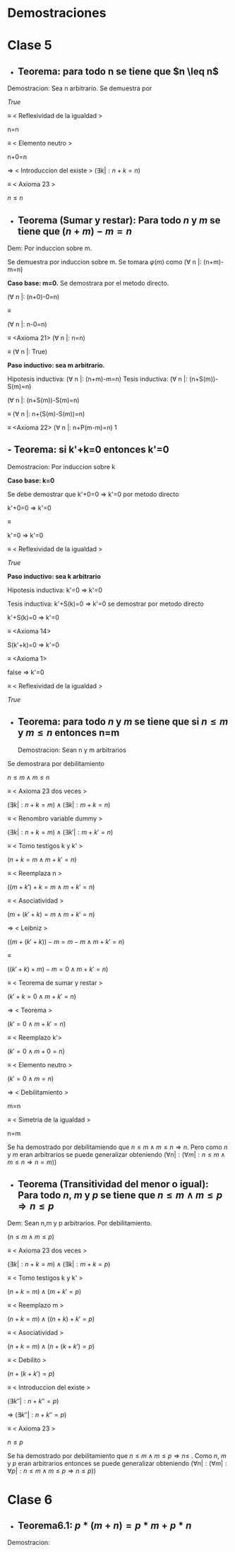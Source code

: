 # Demostraciones

# Clase 5
- ## **Teorema:  para todo n se tiene que \$n \leq n$** <a name="Teorema5.1"></a>

Demostracion: Sea n arbitrario.
Se demuestra por 

   $True$
   
$\equiv$ < Reflexividad de la igualdad >
  
  n=n
  
$\equiv$ < Elemento neutro >
   
  n+0=n 
  
$\Rightarrow$ < Introduccion del existe >
  ($\exists k|: n+k=n)$
  
$\equiv$  < Axioma 23 >

  $n\leq n$

- ## **Teorema (Sumar y restar):  Para todo $n$ y $m$ se tiene que $(n+m)-m=n$**

Dem: Por induccion sobre m.

Se demuestra por induccion sobre m. Se tomara $\varphi(m)$ como ($\forall$ n |: (n+m)-m=n)

**Caso base: m=0.**
Se demostrara por el metodo directo.

($\forall$ n |: (n+0)-0=n)

$\equiv$ <Elemento neutro de la suma>
  
  ($\forall$ n |: n-0=n)
  
$\equiv$ <Axioma 21>
  ($\forall$ n |: n=n)
  
$\equiv$ <Reflexivilidad de la igualdad>
  ($\forall$ n |: True)
  
 **Paso inductivo: sea m arbitrario.**
   
   Hipotesis inductiva: ($\forall$ n |: (n+m)-m=n)
   Tesis inductiva: ($\forall$ n |: (n+S(m))-S(m)=n)
   
   ($\forall$ n |: (n+S(m))-S(m)=n)

   $\equiv$ <Asociatividad de la suma>
   ($\forall$ n |: n+(S(m)-S(m))=n)
   
   $\equiv$ <Axioma 22>
   ($\forall$ n |: n+P(m-m)=n)
      1
   
   ## - **Teorema: si k'+k=0 entonces k'=0**
   
   Demostracion: Por induccion sobre k
   
   **Caso base: k=0**
   
Se debe demostrar que k'+0=0 $\Rightarrow$ k'=0 por metodo directo

   
   k'+0=0 $\Rightarrow$ k'=0
   
   $\equiv$ <Elemento neutro>
   
   k'=0 $\Rightarrow$ k'=0
   
   $\equiv$ < Reflexividad de la igualdad >
   
   $True$  
   
   **Paso inductivo: sea k arbitrario**
   
Hipotesis inductiva:  k'=0 $\Rightarrow$ k'=0
   
Tesis inductiva: k'+S(k)=0 $\Rightarrow$ k'=0 se demostrar por metodo directo 
   

k'+S(k)=0 $\Rightarrow$ k'=0
   
$\equiv$ <Axioma 14>   
   
   S(k'+k)=0 $\Rightarrow$ k'=0
   
$\equiv$  <Axioma 1>
   
   false $\Rightarrow$ k'=0 
   
$\equiv$ < Reflexividad de la igualdad >
   
   $True$ 
   
- ## **Teorema:  para todo $n$ y $m$ se tiene que si $n\leq m$  y $m \leq n$ entonces n=m** 

  Demostracion: Sean n y m arbitrarios

Se demostrara por debilitamiento
   
   $n\leq m  \land m \leq n$
   
$\equiv$ < Axioma 23 dos veces >
   
   $(\exists k|:n+k= m)\wedge (\exists k|:m+k= n)$

 $\equiv$  < Renombro variable dummy >
    
   $(\exists k|:n+k= m)\wedge (\exists k'|:m+k'= n)$
   
 $\equiv$ < Tomo testigos k y k' >
   
   $(n+k= m \wedge m+k'= n)$

$\equiv$ < Reemplaza n >
   
   $((m+k')+k= m \wedge m+k'= n)$
   
$\equiv$  < Asociatividad >
   
   $(m+(k'+k)= m \wedge m+k'= n)$
   
$\Rightarrow$ < Leibniz >
   
   $((m+(k'+k))-m= m-m \wedge m+k'= n)$

$\equiv$ <Conmutatividad y m-m=0>
   
   $((k'+k)+m)-m= 0 \wedge m+k'= n)$

$\equiv$ < Teorema de sumar y restar >
   
   $(k'+k= 0\wedge m+k'= n)$
   
$\Rightarrow$ < Teorema >
   
   $(k'= 0 \wedge m+k'= n)$
   
$\equiv$ < Reemplazo k'>
      
   $(k'= 0 \wedge m+0= n)$
                    
$\equiv$ < Elemento neutro >
   
   $(k'=0 \wedge m=n)$
   
$\Rightarrow$ < Debilitamiento >
     
   m=n
   
 $\equiv$ < Simetria de la igualdad  >
     
   n=m

Se ha demostrado por debilitamiendo que $n\leq m\wedge m\leq n\Rightarrow n$. Pero como $n$ y $m$ eran arbitrarios se puede generalizar obteniendo
$(\forall n|:(\forall m|:n\leq m\wedge m\leq n\Rightarrow n=m))$
   
- ## **Teorema (Transitividad del menor o igual): Para todo $n$, $m$ y $p$ se tiene que $n\leq m\wedge m\leq p\Rightarrow n\leq p$**

Dem: Sean n,m y p arbitrarios. Por debilitamiento.
   
   $(n \leq m \wedge m \leq p)$ 
   
$\equiv$ < Axioma 23 dos veces >
   
   $(\exists k|:n+k= m) \wedge (\exists k|:m+k= p)$
   
$\equiv$ < Tomo testigos k y k' >
    
  $( n+k= m) \wedge (m+k'= p)$

$\equiv$  < Reemplazo m >
   
  $(n+k= m) \wedge ((n+k)+k'= p)$
   
$\equiv$  < Asociatividad >
    
   $(n+k= m) \wedge (n+(k+k') = p)$
   
$\equiv$  < Debilito >
   
   $(n+(k+k') = p)$

 $\equiv$ < Introduccion del existe > 
    
   $(\exists k''|:n+k''=p)$
   
 $\Rightarrow$ $(\exists k''|:n+k''=p)$
   
   $\equiv$ < Axioma 23 >
   
   $n\leq p$
   
   Se ha demostrado por debilitamiento que $n\leq m\wedge m\leq p\Rightarrow n\leq$ . Como $n$, $m$ y $p$ eran arbitrarios entonces se puede generalizar obteniendo $(\forall n|:(\forall m|: \forall p|: n\leq m \wedge m\leq p\Rightarrow n\leq p))$
   
   # Clase 6
   
   - ## Teorema6.1: $p*(m+n)=p* m+ p* n$   <a name="Teorema6"></a>
   
   Demostracion:
   
   


   
   
